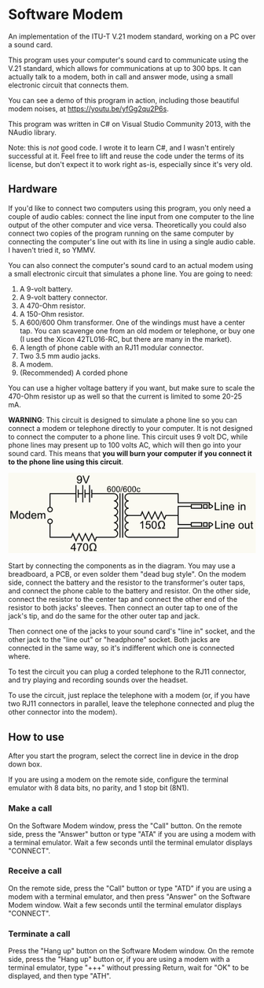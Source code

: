 # Software Modem

An implementation of the ITU-T V.21 modem standard, working on a PC over a sound card.

This program uses your computer's sound card to communicate using the V.21 standard, which allows for communications at up to 300 bps. It can actually talk to a modem, both in call and answer mode, using a small electronic circuit that connects them.

You can see a demo of this program in action, including those beautiful modem noises, at https://youtu.be/yfGg2qu2P6s.

This program was written in C# on Visual Studio Community 2013, with the NAudio library.

Note: this is _not_ good code. I wrote it to learn C#, and I wasn't entirely successful at it. Feel free to lift and reuse the code under the terms of its license, but don't expect it to work right as-is, especially since it's very old.

## Hardware

If you'd like to connect two computers using this program, you only need a couple of audio cables: connect the line input from one computer to the line output of the other computer and vice versa. Theoretically you could also connect two copies of the program running on the same computer by connecting the computer's line out with its line in using a single audio cable. I haven't tried it, so YMMV.

You can also connect the computer's sound card to an actual modem using a small electronic circuit that simulates a phone line. You are going to need:

1. A 9-volt battery.
2. A 9-volt battery connector.
2. A 470-Ohm resistor.
3. A 150-Ohm resistor.
4. A 600/600 Ohm transformer. One of the windings must have a center tap. You can scavenge one from an old modem or telephone, or buy one (I used the Xicon 42TL016-RC, but there are many in the market).
5. A length of phone cable with an RJ11 modular connector.
6. Two 3.5 mm audio jacks.
7. A modem.
8. (Recommended) A corded phone

You can use a higher voltage battery if you want, but make sure to scale the 470-Ohm resistor up as well so that the current is limited to some 20-25 mA.

**WARNING**: This circuit is designed to simulate a phone line so you can connect a modem or telephone directly to your computer. It is not designed to connect the computer to a phone line. This circuit uses 9 volt DC, while phone lines may present up to 100 volts AC, which will then go into your sound card. This means that **you will burn your computer if you connect it to the phone line using this circuit**.

![Line simulator diagram](diagram-modem.png)

Start by connecting the components as in the diagram. You may use a breadboard, a PCB, or even solder them "dead bug style". On the modem side, connect the battery and the resistor to the transformer's outer taps, and connect the phone cable to the battery and resistor. On the other side, connect the resistor to the center tap and connect the other end of the resistor to both jacks' sleeves. Then connect an outer tap to one of the jack's tip, and do the same for the other outer tap and jack.

Then connect one of the jacks to your sound card's "line in" socket, and the other jack to the "line out" or "headphone" socket. Both jacks are connected in the same way, so it's indifferent which one is connected where.

To test the circuit you can plug a corded telephone to the RJ11 connector, and try playing and recording sounds over the headset.

To use the circuit, just replace the telephone with a modem (or, if you have two RJ11 connectors in parallel, leave the telephone connected and plug the other connector into the modem).

## How to use

After you start the program, select the correct line in device in the drop down box.

If you are using a modem on the remote side, configure the terminal emulator with 8 data bits, no parity, and 1 stop bit (8N1).

### Make a call

On the Software Modem window, press the "Call" button. On the remote side, press the "Answer" button or type "ATA" if you are using a modem with a terminal emulator. Wait a few seconds until the terminal emulator displays "CONNECT".

### Receive a call

On the remote side, press the "Call" button or type "ATD" if you are using a modem with a terminal emulator, and then press "Answer" on the Software Modem window. Wait a few seconds until the terminal emulator displays "CONNECT".

### Terminate a call

Press the "Hang up" button on the Software Modem window. On the remote side, press the "Hang up" button or, if you are using a modem with a terminal emulator, type "+++" without pressing Return, wait for "OK" to be displayed, and then type "ATH".

